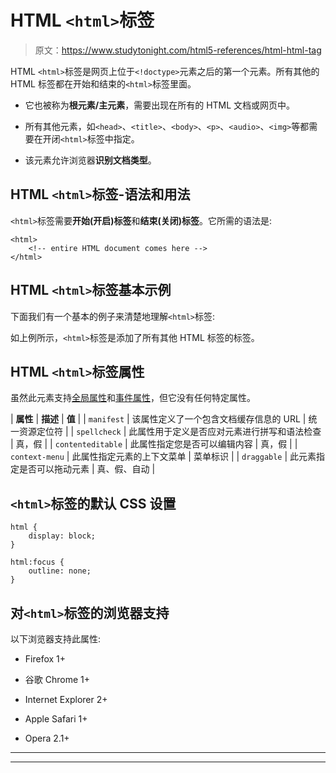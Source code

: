 # HTML `<html>`标签

> 原文：<https://www.studytonight.com/html5-references/html-html-tag>

HTML `<html>`标签是网页上位于`<!doctype>`元素之后的第一个元素。所有其他的 HTML 标签都在开始和结束的`<html>`标签里面。

*   它也被称为**根元素/主元素**，需要出现在所有的 HTML 文档或网页中。

*   所有其他元素，如`<head>`、`<title>`、`<body>`、`<p>`、`<audio>`、`<img>`等都需要在开闭`<html>`标签中指定。

*   该元素允许浏览器**识别文档类型**。

## HTML `<html>`标签-语法和用法

`<html>`标签需要**开始(开启)标签**和**结束(关闭)标签**。它所需的语法是:

```
<html>
    <!-- entire HTML document comes here -->
</html> 
```

## HTML `<html>`标签基本示例

下面我们有一个基本的例子来清楚地理解`<html>`标签:

如上例所示，`<html>`标签是添加了所有其他 HTML 标签的标签。

## HTML `<html>`标签属性

虽然此元素支持[全局属性](https://www.studytonight.com/html5-references/html-global-attributes)和[事件属性](https://www.studytonight.com/html5-references/html-event-attributes)，但它没有任何特定属性。

| **属性** | **描述** | **值** |
| `manifest` | 该属性定义了一个包含文档缓存信息的 URL | 统一资源定位符 |
| `spellcheck` | 此属性用于定义是否应对元素进行拼写和语法检查 | 真，假 |
| `contenteditable` | 此属性指定您是否可以编辑内容 | 真，假 |
| `context-menu` | 此属性指定元素的上下文菜单 | 菜单标识 |
| `draggable` | 此元素指定是否可以拖动元素 | 真、假、自动 |

## `<html>`标签的默认 CSS 设置

```
html {
    display: block;
}

html:focus {
    outline: none;
}
```

## 对`<html>`标签的浏览器支持

以下浏览器支持此属性:

*   Firefox 1+

*   谷歌 Chrome 1+

*   Internet Explorer 2+

*   Apple Safari 1+

*   Opera 2.1+

* * *

* * *